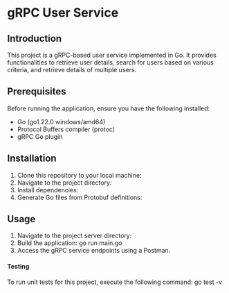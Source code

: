 # gRPC User Service

## Introduction
This project is a gRPC-based user service implemented in Go. It provides functionalities to retrieve user details, search for users based on various criteria, and retrieve details of multiple users.

## Prerequisites
Before running the application, ensure you have the following installed:
- Go (go1.22.0 windows/amd64)
- Protocol Buffers compiler (protoc)
- gRPC Go plugin

## Installation
1. Clone this repository to your local machine:
2. Navigate to the project directory:
3. Install dependencies:
4. Generate Go files from Protobuf definitions:

## Usage
1. Navigate to the project server directory:
2. Build the application:
     go run main.go
3. Access the gRPC service endpoints using a Postman.

#### Testing
To run unit tests for this project, execute the following command:
    go test -v

